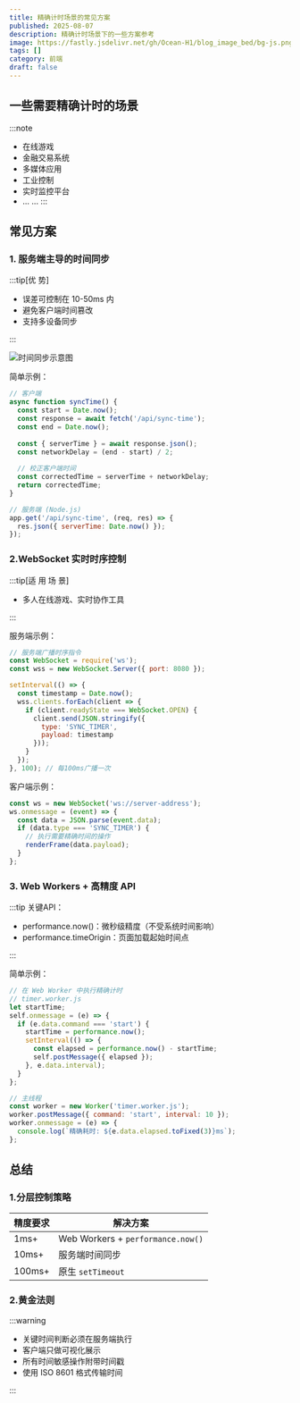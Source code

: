 ```yaml
---
title: 精确计时场景的常见方案
published: 2025-08-07
description: 精确计时场景下的一些方案参考
image: https://fastly.jsdelivr.net/gh/Ocean-H1/blog_image_bed/bg-js.png
tags: []
category: 前端
draft: false 
---
```


## 一些需要精确计时的场景

:::note
* 在线游戏
* 金融交易系统
* 多媒体应用
* 工业控制
* 实时监控平台
* ... ...
:::

## 常见方案

### 1. 服务端主导的时间同步

:::tip[优 势]

* 误差可控制在 10-50ms 内
* 避免客户端时间篡改
* 支持多设备同步

:::

![时间同步示意图](https://fastly.jsdelivr.net/gh/Ocean-H1/blog_image_bed/%E6%9C%8D%E5%8A%A1%E7%AB%AF%E4%B8%BB%E5%AF%BC%E6%97%B6%E9%97%B4%E5%90%8C%E6%AD%A5.png)

简单示例：
```js
// 客户端
async function syncTime() {
  const start = Date.now();
  const response = await fetch('/api/sync-time');
  const end = Date.now();
  
  const { serverTime } = await response.json();
  const networkDelay = (end - start) / 2;
  
  // 校正客户端时间
  const correctedTime = serverTime + networkDelay;
  return correctedTime;
}

// 服务端 (Node.js)
app.get('/api/sync-time', (req, res) => {
  res.json({ serverTime: Date.now() });
});
```

### 2.WebSocket 实时时序控制
:::tip[适 用 场 景]
* 多人在线游戏、实时协作工具

:::

服务端示例：
```js
// 服务端广播时序指令
const WebSocket = require('ws');
const wss = new WebSocket.Server({ port: 8080 });

setInterval(() => {
  const timestamp = Date.now();
  wss.clients.forEach(client => {
    if (client.readyState === WebSocket.OPEN) {
      client.send(JSON.stringify({
        type: 'SYNC_TIMER',
        payload: timestamp
      }));
    }
  });
}, 100); // 每100ms广播一次
```
客户端示例：
```js
const ws = new WebSocket('ws://server-address');
ws.onmessage = (event) => {
  const data = JSON.parse(event.data);
  if (data.type === 'SYNC_TIMER') {
    // 执行需要精确时间的操作
    renderFrame(data.payload);
  }
};
```

### 3. Web Workers + 高精度 API
:::tip
关键API：
* performance.now()：微秒级精度（不受系统时间影响）
* performance.timeOrigin：页面加载起始时间点

:::

简单示例：
```js
// 在 Web Worker 中执行精确计时
// timer.worker.js
let startTime;
self.onmessage = (e) => {
  if (e.data.command === 'start') {
    startTime = performance.now();
    setInterval(() => {
      const elapsed = performance.now() - startTime;
      self.postMessage({ elapsed });
    }, e.data.interval);
  }
};

// 主线程
const worker = new Worker('timer.worker.js');
worker.postMessage({ command: 'start', interval: 10 });
worker.onmessage = (e) => {
  console.log(`精确耗时: ${e.data.elapsed.toFixed(3)}ms`);
};

```
## 总结

### 1.分层控制策略

| 精度要求 | 解决方案                          |
| -------- | --------------------------------- |
| 1ms+     | Web Workers + `performance.now()` |
| 10ms+    | 服务端时间同步                    |
| 100ms+   | 原生 `setTimeout`                 |

### 2.黄金法则
:::warning
* 关键时间判断必须在服务端执行
* 客户端只做可视化展示
* 所有时间敏感操作附带时间戳
* 使用 ISO 8601 格式传输时间

:::